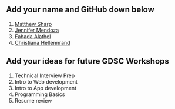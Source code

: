 ## Add your name and GitHub down below

1. [Matthew Sharp](https://github.com/MattSharp05)
2. [Jennifer Mendoza](https://github.com/jennsmh)
3. [Fahada Alathel](https://github.com/ffalathel)
4. [Christiana Hellennrand](https://github.com/ChristianaMH)



## Add your ideas for future GDSC Workshops

1. Technical Interview Prep
2. Intro to Web development
3. Intro to App development
4. Programming Basics 
5. Resume review



